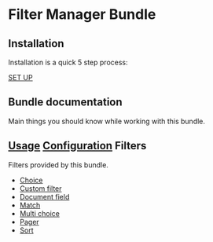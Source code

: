 Filter Manager Bundle
=====================

Installation
------------

Installation is a quick 5 step process:

[SET UP](setup.md)

Bundle documentation
--------------------

Main things you should know while working with this bundle.

[Usage](usage.md)
[Configuration](configuration.md)
Filters
-------

Filters provided by this bundle.

- [Choice](filters/choice.md)
- [Custom filter](filters/custom_filter.md)
- [Document field](filters/document_field.md)
- [Match](filters/match.md)
- [Multi choice](filters/multi_choice.md)
- [Pager](filters/pager.md)
- [Sort](filters/sort.md)
